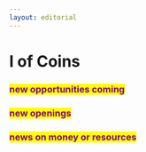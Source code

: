 ```yaml
---
layout: editorial
---
```


# I of Coins

### <mark style="color:purple;"></mark>

### <mark style="color:purple;">new opportunities coming</mark>&#x20;

### <mark style="color:purple;">new openings</mark>&#x20;

### <mark style="color:purple;">news on money or resources</mark>

<mark style="color:purple;"></mark>

